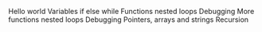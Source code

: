 Hello world
Variables if else while
Functions nested loops
Debugging
More functions nested loops
Debugging
Pointers, arrays and strings
Recursion
